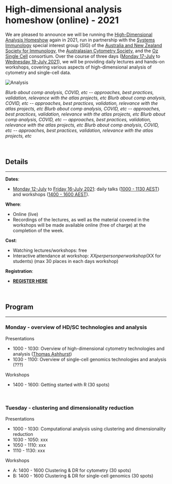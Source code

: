# High-dimensional analysis homeshow (online) - 2021

We are pleased to announce we will be running the [High-Dimensional Analysis Homeshow](https://immunedynamics.io/homeshow/) again in 2021, run in partnership with the [Systems Immunology]() special interest group (SIG) of the [Australia and New Zealand Society for Immunology](), the [Australasian Cytometry Society](), and the [Oz Single Cell]() consortium. Over the course of three days ([Monday 17-July]() to [Wednesday 19-July 2021]()), we will be providing daily lectures and hands-on workshops, covering various aspects of high-dimensional analysis of cytometry and single-cell data. 

![Analysis](https://raw.githubusercontent.com/tomashhurst/tomashhurst.github.io/master/images/Clusters%20wide.png)

*Blurb about comp analysis, COVID, etc -- approaches, best practices, validation, relevance with the atlas projects, etc*
*Blurb about comp analysis, COVID, etc -- approaches, best practices, validation, relevance with the atlas projects, etc*
*Blurb about comp analysis, COVID, etc -- approaches, best practices, validation, relevance with the atlas projects, etc*
*Blurb about comp analysis, COVID, etc -- approaches, best practices, validation, relevance with the atlas projects, etc*
*Blurb about comp analysis, COVID, etc -- approaches, best practices, validation, relevance with the atlas projects, etc*

<br />


## Details

---

**Dates**: 
- [Monday 12-July]() to [Friday 16-July 2021](): daily talks ([1000 - 1130 AEST]()) and workshops ([1400 - 1600 AEST]()).

**Where**: 
- Online (live)
- Recordings of the lectures, as well as the material covered in the workshops will be made available online (free of charge) at the completion of the week.

**Cost**: 
- Watching lectures/workshops: free
- Interactive attendance at workshop: $XX per person per workshop ($XX for students) (max 30 places in each days workshop)

**Registration**: 
- **[REGISTER HERE]()**

<br />

## Program

---

### Monday - overview of HD/SC technologies and analysis

Presentations

- 1000 - 1030: Overview of high-dimensional cytometry technologies and analysis ([Thomas Ashhurst](https://immunedynamics.io/thomas-ashhurst/))
- 1030 - 1100: Overview of single-cell genomics technologies and analysis (???)

Workshops

- 1400 - 1600: Getting started with R (30 spots)

<br />

### Tuesday - clustering and dimensionality reduction

Presentations

- 1000 - 1030: Computational analysis using clustering and dimensionality reduction 
- 1030 - 1050: xxx
- 1050 - 1110: xxx
- 1110 - 1130: xxx

Workshops

- A: 1400 - 1600 Clustering & DR for cytometry (30 spots)
- B: 1400 - 1600 Clustering & DR for single-cell genomics (30 spots)

<br />



